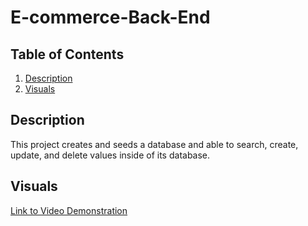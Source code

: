 # E-commerce-Back-End

## Table of Contents
1. [Description](#description)
2. [Visuals](#visuals)


## Description
This project creates and seeds a database and able to search, create, update, and delete values inside of its database. 

## Visuals

[Link to Video Demonstration](https://drive.google.com/file/d/1RNQ1xqn96MPNtP7tP2mPTdwACnhZ-cAj/view?usp=sharing)